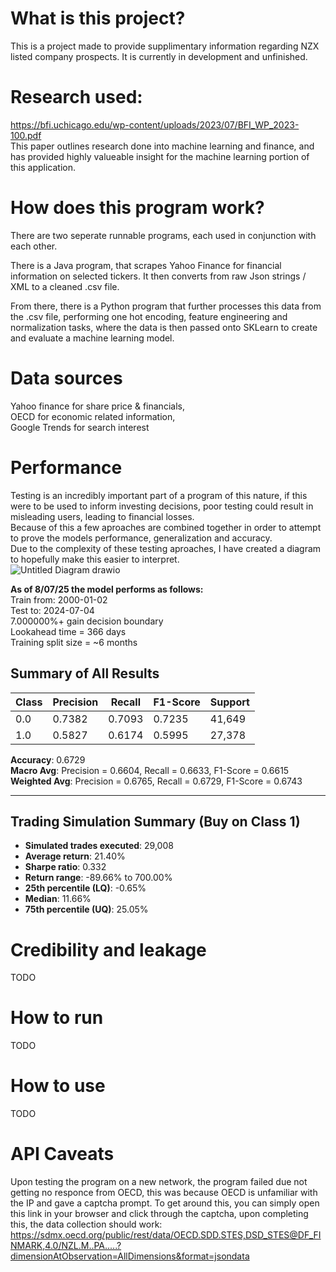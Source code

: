 # What is this project?
This is a project made to provide supplimentary information regarding NZX listed company prospects.
It is currently in development and unfinished.

# Research used:
https://bfi.uchicago.edu/wp-content/uploads/2023/07/BFI_WP_2023-100.pdf <br>
This paper outlines research done into machine learning and finance, and has provided highly valueable insight for the machine learning portion of this application.

# How does this program work?
There are two seperate runnable programs, each used in conjunction with each other.<br>

There is a Java program, that scrapes Yahoo Finance for financial information on selected tickers. It then converts from raw Json strings / XML to a cleaned .csv file.<br>

From there, there is a Python program that further processes this data from the .csv file, performing one hot encoding, feature engineering and normalization tasks, where the data is then passed onto SKLearn to create and evaluate a machine learning model. 

# Data sources
Yahoo finance for share price & financials,<br>
OECD for economic related information,<br>
Google Trends for search interest

# Performance
Testing is an incredibly important part of a program of this nature, if this were to be used to inform investing decisions, poor testing could result in misleading users, leading to financial losses. <br>
Because of this a few aproaches are combined together in order to attempt to prove the models performance, generalization and accuracy. <br>
Due to the complexity of these testing aproaches, I have created a diagram to hopefully make this easier to interpret. <br>
![Untitled Diagram drawio](https://github.com/user-attachments/assets/36d9e3b4-a1a8-40fb-8f10-eac11a446642)

**As of 8/07/25 the model performs as follows:**<br>
Train from: 2000-01-02<br>
Test to: 2024-07-04<br>
7.000000%+ gain decision boundary<br>
Lookahead time = 366 days<br>
Training split size = ~6 months<br>

## Summary of All Results

| Class | Precision | Recall | F1-Score | Support |
|-------|-----------|--------|----------|---------|
| 0.0   | 0.7382    | 0.7093 | 0.7235   | 41,649  |
| 1.0   | 0.5827    | 0.6174 | 0.5995   | 27,378  |

**Accuracy**: 0.6729  
**Macro Avg**: Precision = 0.6604, Recall = 0.6633, F1-Score = 0.6615  
**Weighted Avg**: Precision = 0.6765, Recall = 0.6729, F1-Score = 0.6743  

---

## Trading Simulation Summary (Buy on Class 1)

- **Simulated trades executed**: 29,008  
- **Average return**: 21.40%  
- **Sharpe ratio**: 0.332  
- **Return range**: -89.66% to 700.00%  
- **25th percentile (LQ)**: -0.65%  
- **Median**: 11.66%  
- **75th percentile (UQ)**: 25.05%



# Credibility and leakage
TODO

# How to run
TODO 

# How to use
TODO

# API Caveats
Upon testing the program on a new network, the program failed due not getting no responce from OECD, this was because OECD is unfamiliar with the IP and gave a captcha prompt. To get around this, you can simply open this link in your browser and click through the captcha, upon completing this, the data collection should work:<br> https://sdmx.oecd.org/public/rest/data/OECD.SDD.STES,DSD_STES@DF_FINMARK,4.0/NZL.M..PA.....?dimensionAtObservation=AllDimensions&format=jsondata <br>


